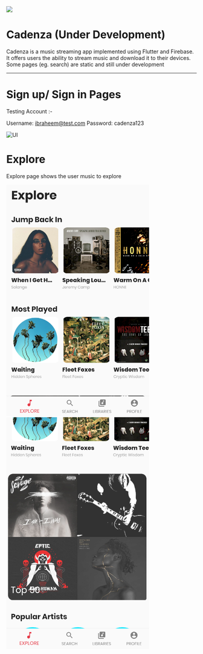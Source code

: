 <img src="/assets/logo.png" width = "500">


# Cadenza (Under Development)


Cadenza is a music streaming app implemented using Flutter and Firebase. It offers users the ability to stream music and download it to their devices.
Some pages (eg. search) are static and still under development


---

# Sign up/ Sign in Pages

Testing Account :-

Username: ibraheem@test.com
Password: cadenza123

![UI](/i.PNG)

# Explore


Explore page shows the user music to explore

<img src="/Cadenza_screenshots/explore1.png">
<img src="/Cadenza_screenshots/explore2.png">



